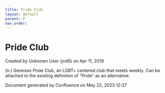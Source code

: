```yaml
---
title: Pride Club
layout: default
parent: P
nav_order:
---
```


# Pride Club

Created by  Unknown User (jnd5) on Apr 11, 2019

(n.) Geneseo Pride Club, an LGBT+ centered club that meets weekly. Can be attached to the existing definition of “Pride” as an alternative.

Document generated by Confluence on May 22, 2023 12:37


